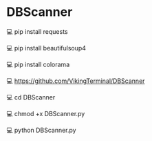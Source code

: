 # DBScanner
💻 pip install requests

💻 pip install beautifulsoup4

💻 pip install colorama

💻 https://github.com/VikingTerminal/DBScanner

💻 cd DBScanner

💻 chmod +x DBScanner.py

💻 python DBScanner.py